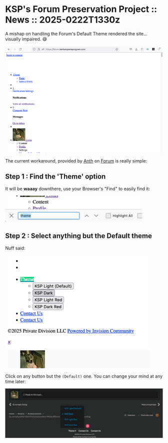 # KSP's Forum Preservation Project :: News :: 2025-0222T1330z

A mishap on handling the Forum's Default Theme rendered the site... visually impaired. 😅

![CSS Screwed](./css-screwed.png#FullWidth)


The current workaround, provided by [Anth](https://forum.kerbalspaceprogram.com/profile/161238-anth/) on [Forum](https://forum.kerbalspaceprogram.com/topic/226686-so-we-had-another-kind-of-technical-problem-whole-different-one-this-time-to-keep-things-exciting/?do=findComment&comment=4445029) is really simple:

## Step 1 : Find the 'Theme' option

It will be **waaay** downthere, use your Browser's "Find" to easily find it:

![Fix part 1](./fix-part-1.png#Center)

## Step 2 : Select anything but the Default theme

Nuff said:

![Fix part 2](./fix-part-2.png#Center)

Click on any button but the `(Default)` one. You can change your mind at any time later:

![Changing your mind later](./changing-theme.png##FullWidth)
